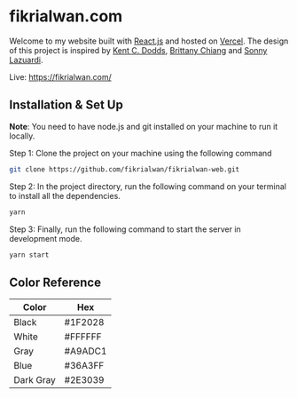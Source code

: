 # fikrialwan.com

Welcome to my website built with [React.js](https://reactjs.org/) and hosted on [Vercel](https://vercel.com/). The design of this project is inspired by [Kent C. Dodds](https://kentcdodds.com/), [Brittany Chiang](https://brittanychiang.com/) and [Sonny Lazuardi](https://sonnylab.com/).

Live: https://fikrialwan.com/

## Installation & Set Up

**Note**: You need to have node.js and git installed on your machine to run it locally.

Step 1: Clone the project on your machine using the following command

```sh
git clone https://github.com/fikrialwan/fikrialwan-web.git
```

Step 2: In the project directory, run the following command on your terminal to install all the dependencies.

```sh
yarn
```

Step 3: Finally, run the following command to start the server in development mode.

```sh
yarn start
```

## Color Reference

| Color     | Hex     |
| --------- | ------- |
| Black     | #1F2028 |
| White     | #FFFFFF |
| Gray      | #A9ADC1 |
| Blue      | #36A3FF |
| Dark Gray | #2E3039 |
